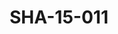 ---
pid: SHA-15-011
title: SHA-15-011
language: ar
collection: شرحبيل احمد
original_label: 
rights: شرحبيل احمد
location_of_original: شرحبيل احمد
photographer_or_studio: 
scanned_from: photograph 10.1 by 15.2
_date: '2007'
location: أثيوبيا، اديس ابابا
description: شرحبيل احمد وفنانين اخر
additional_notes: 
permission_display: 'yes'
on_server: 'no'
on_website: 'no'
permalink: /photopages/ar/SHA-15-011.html
layout: photo-page
---